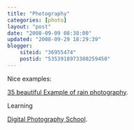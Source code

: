 ```yaml
---
title: "Photography"
categories: [photo]
layout: "post"
date: "2008-09-09 08:38:00"
updated: "2008-09-29 18:29:39"
blogger:
    siteid: "36955474"
    postid: "5353918973380259450"
---
```


Nice examples:

<a href='http://www.smashingmagazine.com/2008/09/07/35-brilliant-examples-of-rain-photography/'>35 beautiful Example of rain photography</a>.

Learning

<a href='http://digital-photography-school.com/blog/'>Digital Photography School</a>.
